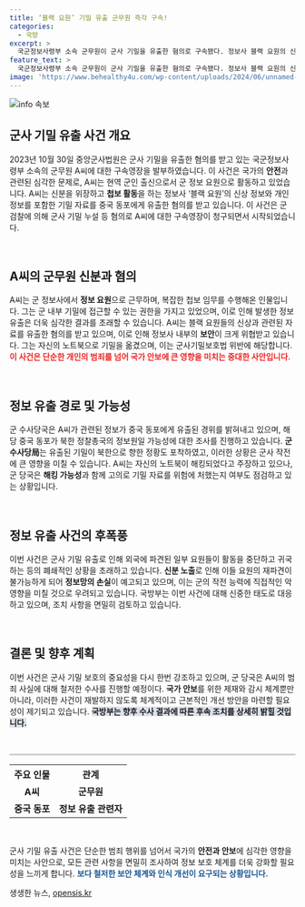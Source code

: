 ```yaml
---
title: ‘블랙 요원’ 기밀 유출 군무원 즉각 구속!
categories:
  - 국방
excerpt: >
  국군정보사령부 소속 군무원이 군사 기밀을 유출한 혐의로 구속됐다. 정보사 블랙 요원의 신상 정보가 중국 동포에게 넘어간 정황이 포착되며, 북한과의 연관 가능성도 부각되고 있다. 군 당국의 수사가 주목받고 있다!
feature_text: >
  국군정보사령부 소속 군무원이 군사 기밀을 유출한 혐의로 구속됐다. 정보사 블랙 요원의 신상 정보가 중국 동포에게 넘어간 정황이 포착되며, 북한과의 연관 가능성도 부각되고 있다. 군 당국의 수사가 주목받고 있다!
image: 'https://www.behealthy4u.com/wp-content/uploads/2024/06/unnamed-file.png'
---
```


<p><img src="https://www.behealthy4u.com/wp-content/uploads/2024/06/unnamed-file.png" alt="info 속보" /></p>

<h2 data-ke-size="size26">군사 기밀 유출 사건 개요</h2>

<p data-ke-size="size16">2023년 10월 30일 중앙군사법원은 군사 기밀을 유출한 혐의를 받고 있는 국군정보사령부 소속의 군무원 A씨에 대한 구속영장을 발부하였습니다. 이 사건은 국가의 <b>안전</b>과 관련된 심각한 문제로, A씨는 현역 군인 출신으로서 군 정보 요원으로 활동하고 있었습니다. A씨는 신분을 위장하고 <b>첩보 활동</b>을 하는 정보사 ‘블랙 요원’의 신상 정보와 개인 정보를 포함한 기밀 자료를 중국 동포에게 유출한 혐의를 받고 있습니다. 이 사건은 군 검찰에 의해 군사 기밀 누설 등 혐의로 A씨에 대한 구속영장이 청구되면서 시작되었습니다.</p>

<p data-ke-size="size16">&nbsp;</p>

<h2 data-ke-size="size26">A씨의 군무원 신분과 혐의</h2>

<p data-ke-size="size16">A씨는 군 정보사에서 <b>정보 요원</b>으로 근무하며, 복잡한 첩보 임무를 수행해온 인물입니다. 그는 군 내부 기밀에 접근할 수 있는 권한을 가지고 있었으며, 이로 인해 발생한 정보 유출은 더욱 심각한 결과를 초래할 수 있습니다. A씨는 블랙 요원들의 신상과 관련된 자료를 유출한 혐의를 받고 있으며, 이로 인해 정보사 내부의 <b>보안</b>이 크게 위협받고 있습니다. 그는 자신의 노트북으로 기밀을 옮겼으며, 이는 군사기밀보호법 위반에 해당합니다. <b><span style="color: #ee2323;">이 사건은 단순한 개인의 범죄를 넘어 국가 안보에 큰 영향을 미치는 중대한 사안입니다.</span></b></p>

<p data-ke-size="size16">&nbsp;</p>

<h2 data-ke-size="size26">정보 유출 경로 및 가능성</h2>

<p data-ke-size="size16">군 수사당국은 A씨가 관련된 정보가 중국 동포에게 유출된 경위를 밝혀내고 있으며, 해당 중국 동포가 북한 정찰총국의 정보원일 가능성에 대한 조사를 진행하고 있습니다. <b>군 수사당局</b>는 유출된 기밀이 북한으로 향한 정황도 포착하였고, 이러한 상황은 군사 작전에 큰 영향을 미칠 수 있습니다. A씨는 자신의 노트북이 해킹되었다고 주장하고 있으나, 군 당국은 <b>해킹 가능성</b>과 함께 고의로 기밀 자료를 위험에 처했는지 여부도 점검하고 있는 상황입니다.</p>

<p data-ke-size="size16">&nbsp;</p>

<h2 data-ke-size="size26">정보 유출 사건의 후폭풍</h2>

<p data-ke-size="size16">이번 사건은 군사 기밀 유출로 인해 외국에 파견된 일부 요원들이 활동을 중단하고 귀국하는 등의 폐쇄적인 상황을 초래하고 있습니다. <b>신분 노출</b>로 인해 이들 요원의 재파견이 불가능하게 되어 <b>정보망의 손실</b>이 예고되고 있으며, 이는 군의 작전 능력에 직접적인 악영향을 미칠 것으로 우려되고 있습니다. 국방부는 이번 사건에 대해 신중한 태도로 대응하고 있으며, 조치 사항을 면밀히 검토하고 있습니다.</p>

<p data-ke-size="size16">&nbsp;</p>

<h2 data-ke-size="size26">결론 및 향후 계획</h2>

<p data-ke-size="size16">이번 사건은 군사 기밀 보호의 중요성을 다시 한번 강조하고 있으며, 군 당국은 A씨의 범죄 사실에 대해 철저한 수사를 진행할 예정이다. <b>국가 안보</b>를 위한 제재와 감시 체계뿐만 아니라, 이러한 사건이 재발하지 않도록 체계적이고 근본적인 개선 방안을 마련할 필요성이 제기되고 있습니다. <b><span style="background-color: #21538527;">국방부는 향후 수사 결과에 따른 후속 조치를 상세히 밝힐 것입니다.</span></b></p>

<p data-ke-size="size16">&nbsp;</p>

<hr style="height:3px; border:none; color:#ccc; background-color:#ccc;"/>

<table style="width: 100%;">
  <tr>
    <th style="text-align: center;"><b>주요 인물</b></th>
    <th style="text-align: center;"><b>관계</b></th>
  </tr>
  <tr>
    <td style="text-align: center; height: 17px;"><b>A씨</b></td>
    <td style="text-align: center; height: 17px;"><b>군무원</b></td>
  </tr>
  <tr>
    <td style="text-align: center; height: 17px;"><b>중국 동포</b></td>
    <td style="text-align: center; height: 17px;"><b>정보 유출 관련자</b></td>
  </tr>
</table> 

<p data-ke-size="size16">&nbsp;</p>

<p data-ke-size="size16">군사 기밀 유출 사건은 단순한 범죄 행위를 넘어서 국가의 <b>안전과 안보</b>에 심각한 영향을 미치는 사안으로, 모든 관련 사항을 면밀히 조사하여 정보 보호 체계를 더욱 강화할 필요성을 느끼게 합니다. <b><span style="color: #1a5490;">보다 철저한 보안 체계와 인식 개선이 요구되는 상황입니다.</span></b></p>
생생한 뉴스, <a href="https://opensis.kr" rel="dofollow">opensis.kr</a>



